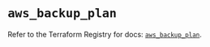 # `aws_backup_plan`

Refer to the Terraform Registry for docs: [`aws_backup_plan`](https://registry.terraform.io/providers/hashicorp/aws/6.5.0/docs/resources/backup_plan).
